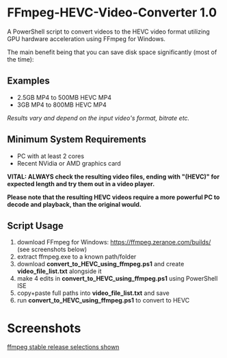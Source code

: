 # FFmpeg-HEVC-Video-Converter 1.0

A PowerShell script to convert videos to the HEVC video format utilizing GPU hardware acceleration using FFmpeg for Windows.

The main benefit being that you can save disk space significantly (most of the time):

## Examples

- 2.5GB MP4 to 500MB HEVC MP4
- 3GB MP4 to 800MB HEVC MP4

_Results vary and depend on the input video's format, bitrate etc._

## Minimum System Requirements

- PC with at least 2 cores
- Recent NVidia or AMD graphics card

**VITAL: ALWAYS check the resulting video files, ending with "(HEVC)" for expected length and try them out in a video player.**

**Please note that the resulting HEVC videos require a more powerful PC to decode and playback, than the original would.**

## Script Usage

1. download FFmpeg for Windows: https://ffmpeg.zeranoe.com/builds/ (see screenshots below)
2. extract ffmpeg.exe to a known path/folder
3. download **convert_to_HEVC_using_ffmpeg.ps1** and create **video_file_list.txt** alongside it
4. make 4 edits in **convert_to_HEVC_using_ffmpeg.ps1** using PowerShell ISE
5. copy+paste full paths into **video_file_list.txt** and save
6. run **convert_to_HEVC_using_ffmpeg.ps1** to convert to HEVC

# Screenshots

[ffmpeg stable release selections shown](https://raw.githubusercontent.com/hl2guide/FFmpeg-HEVC-Video-Converter/master/MEDIA/FFmpeg.png "FFMPEG")
